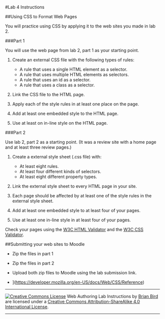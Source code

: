 #Lab 4 Instructions


##Using CSS to Format Web Pages

You will practice using CSS by applying it to the web sites you made in lab 2.

###Part 1

You will use the web page from lab 2, part 1 as your starting point. 

1. Create an external CSS file with the following types of rules:
   - A rule that uses a single HTML element as a selector.
   - A rule that uses multiple HTML elements as selectors.
   - A rule that uses an id as a selector.
   - A rule that uses a class as a selector.

2. Link the CSS file to the HTML page.
3. Apply each of the style rules in at least one place on the page.
4. Add at least one embedded style to the HTML page.
5. Use at least on in-line style on the HTML page.

###Part 2

Use lab 2, part 2 as a starting point. (It was a review site with a home page and at least three review pages.)

1. Create a external style sheet (.css file) with:
   - At least eight rules.
   - At least four different kinds of selectors.
   - At least eight different property types.

2. Link the external style sheet to every HTML page in your site.
3. Each page should be affected by at least one of the style rules in the external style sheet.
4. Add at least one embedded style to at least four of your pages.
5. Use at least one in-line style in at least four of your pages.

Check your pages using the [W3C HTML Validator](https://validator.w3.org)  and the [W3C CSS Validator](http://jigsaw.w3.org/css-validator/).



##Submitting your web sites to Moodle

- Zip the files in part 1

- Zip the files in part 2

- Upload both zip files to Moodle using the lab submission link.

  

* ](https://developer.mozilla.org/en-US/docs/Web/CSS/Reference)

------

[![Creative Commons License](https://i.creativecommons.org/l/by-sa/4.0/88x31.png)](http://creativecommons.org/licenses/by-sa/4.0/) Web Authoring Lab Instructions by [Brian Bird](https://profbird.online) are licensed under a [Creative Commons Attribution-ShareAlike 4.0 International License](http://creativecommons.org/licenses/by-sa/4.0/). 

------------



